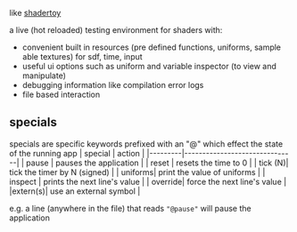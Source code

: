 like [shadertoy](https://shadertoy.com)

a live (hot reloaded) testing environment for shaders with:
- convenient built in resources (pre defined functions, uniforms, sample able textures) for sdf, time, input
- useful ui options such as uniform and variable inspector (to view and manipulate)
- debugging information like compilation error logs
- file based interaction

<!-- ## defaults -->

## specials
specials are specific keywords prefixed with an "@" which effect the state of the running app
| special | action                        |
|---------|-------------------------------|
| pause   | pauses the application        |
| reset   | resets the time to 0          |
| tick (N)| tick the timer by N (signed)  |
| uniforms| print the value of uniforms   |
| inspect | prints the next line's value  |
| override| force the next line's value   |
|extern(s)| use an external symbol        |

e.g. a line (anywhere in the file) that reads `"@pause"` will pause the application
